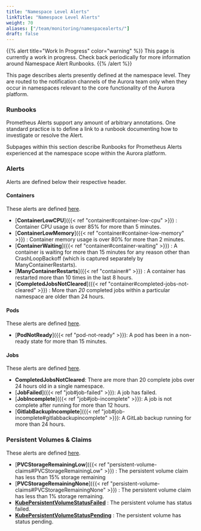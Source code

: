 ```yaml
---
title: "Namespace Level Alerts"
linkTitle: "Namespace Level Alerts"
weight: 70
aliases: ["/team/monitoring/namespacealerts/"]
draft: false
---
```


{{% alert title="Work In Progress" color="warning" %}}
This page is currently a work in progress. Check back periodically for more information around Namespace Alert Runbooks.
{{% /alert %}}

This page describes alerts presently defined at the namespace level. They are routed to the notification channels of the Aurora team only when they occur in namespaces relevant to the core functionality of the Aurora platform.

### Runbooks

Prometheus Alerts support any amount of arbitrary annotations. One standard practice is to define a link to a runbook documenting how to investigate or resolve the Alert.

Subpages within this section describe Runbooks for Prometheus Alerts experienced at the namespace scope within the Aurora platform.

### Alerts

Alerts are defined below their respective header. 

#### Containers
These alerts are defined [here](https://github.com/gccloudone-aurora/aurora-platform-charts/tree/main/stable/aurora-platform/charts/aurora-core/conf/prometheus_rules/kube_prometheus_stack/container_alerts).

- [**ContainerLowCPU**]({{< ref "container#container-low-cpu" >}}) : Container CPU usage is over 85% for more than 5 minutes.
- [**ContainerLowMemory**]({{< ref "container#container-low-memory" >}}) : Container memory usage is over 80% for more than 2 minutes.
- [**ContainerWaiting**]({{< ref "container#container-waiting" >}}) : A container is waiting for more than 15 minutes for any reason other than CrashLoopBackoff (which is captured separately by ManyContainerRestarts).
- [**ManyContainerRestarts**]({{< ref "container#" >}}) : A container has restarted more than 10 times in the last 8 hours.
- [**CompletedJobsNotCleared**]({{< ref "container#completed-jobs-not-cleared" >}}) : More than *20* completed jobs within a particular namespace are older than 24 hours.

#### Pods
These alerts are defined [here](https://github.com/gccloudone-aurora/aurora-platform-charts/tree/main/stable/aurora-platform/charts/aurora-core/conf/prometheus_rules/kube_prometheus_stack/pod_alerts).

- [**PodNotReady**]({{< ref "pod-not-ready" >}}): A pod has been in a non-ready state for more than 15 minutes.

#### Jobs
These alerts are defined [here](https://github.com/gccloudone-aurora/aurora-platform-charts/tree/main/stable/aurora-platform/charts/aurora-core/conf/prometheus_rules/kube_prometheus_stack/job_alerts).

- **CompletedJobsNotCleared**: There are more than 20 complete jobs over 24 hours old in a single namespace.
- [**JobFailed**]({{< ref "job#job-failed" >}}): A job has failed.
- [**JobIncomplete**]({{< ref "job#job-incomplete" >}}): A job is not complete after running for more than 12 hours.
- [**GitlabBackupIncomplete**]({{< ref "job#job-incomplete#gitlabbackupincomplete" >}}): A GitLab backup running for more than 24 hours.

### Persistent Volumes & Claims
These alerts are defined [here](https://github.com/gccloudone-aurora/aurora-platform-charts/tree/main/stable/aurora-platform/charts/aurora-core/conf/prometheus_rules/kube_prometheus_stack/pvc_alerts).

- [**PVCStorageRemainingLow**]({{< ref "persistent-volume-claims#PVCStorageRemainingLow" >}}) : The persistent volume claim has less than 15% storage remaining
- [**PVCStorageRemainingNone**]({{< ref "persistent-volume-claims#PVCStorageRemainingNone" >}}) : The persistent volume claim has less than 1% storage remaining.
- [**KubePersistentVolumeStatusFailed**](https://runbooks.prometheus-operator.dev/runbooks/kubernetes/kubepersistentvolumeerrors/) : The persistent volume has status failed.
- [**KubePersistentVolumeStatusPending**](https://runbooks.prometheus-operator.dev/runbooks/kubernetes/kubepersistentvolumeerrors/) : The persistent volume has status pending.
